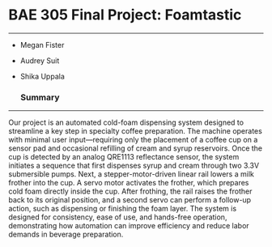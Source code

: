 # BAE 305 Final Project: Foamtastic

***

- Megan Fister
- Audrey Suit
- Shika Uppala

  ### Summary
___
Our project is an automated cold-foam dispensing system designed to streamline a key step in specialty coffee preparation. The machine operates with minimal user input—requiring only the placement of a coffee cup on a sensor pad and occasional refilling of cream and syrup reservoirs. Once the cup is detected by an analog QRE1113 reflectance sensor, the system initiates a sequence that first dispenses syrup and cream through two 3.3V submersible pumps. Next, a stepper-motor-driven linear rail lowers a milk frother into the cup. A servo motor activates the frother, which prepares cold foam directly inside the cup. After frothing, the rail raises the frother back to its original position, and a second servo can perform a follow-up action, such as dispensing or finishing the foam layer. The system is designed for consistency, ease of use, and hands-free operation, demonstrating how automation can improve efficiency and reduce labor demands in beverage preparation.

